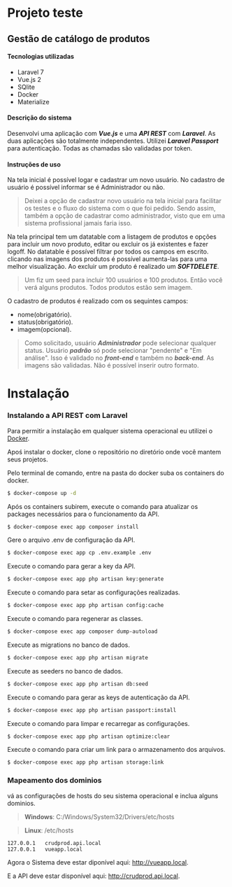 # Projeto teste
## Gestão de catálogo de produtos

#### Tecnologias utilizadas
 - Laravel 7
 - Vue.js 2
 - SQlite
 - Docker
 - Materialize

#### Descrição do sistema
Desenvolvi uma aplicação com ***Vue.js*** e uma ***API REST*** com ***Laravel***. As duas aplicações são totalmente independentes. Utilizei ***Laravel Passport*** para autenticação. Todas as chamadas são validadas por token.

#### Instruções de uso

Na tela inicial é possível logar e cadastrar um novo usuário. No cadastro de usuário é possível informar se é Administrador ou não.
> Deixei a opção de cadastrar novo usuário na tela inicial para facilitar os testes e o fluxo do sistema com o que foi pedido. Sendo assim, também a opção de cadastrar como administrador, visto que em uma sistema profissional jamais faria isso. 


Na tela principal tem um datatable com a listagem de produtos e opções para incluir um novo produto, editar ou excluir os já existentes e fazer logoff. 
No datatable é possível filtrar por todos os campos em escrito.
clicando nas imagens dos produtos é possível aumenta-las para uma melhor visualização.
Ao excluir um produto é realizado um ***SOFTDELETE***.
> Um fiz um seed para incluir 100 usuários e 100 produtos. Então você verá alguns produtos. Todos produtos estão sem imagem.

O cadastro de produtos é realizado com os sequintes campos: 
- nome(obrigatório).
- status(obrigatório).
- imagem(opcional).
>Como solicitado, usuário ***Administrador*** pode selecionar qualquer status. Usuário ***padrão*** só pode selecionar "pendente" e "Em análise". Isso é validado no ***front-end*** e também no ***back-end***.
As imagens são validadas. Não é possível inserir outro formato.

# Instalação

### Instalando a API REST com Laravel
Para permitir a instalação em qualquer sistema operacional eu utilizei o [Docker](https://docs.docker.com/engine/install/).

Apoś instalar o docker, clone o repositório no diretório onde você mantem seus projetos.

Pelo terminal de comando, entre na pasta do docker suba os containers do docker.
```sh
$ docker-compose up -d
```

Após os containers subirem, execute o comando para atualizar os packages necessários para o funcionamento da API.
```sh
$ docker-compose exec app composer install
```

Gere o arquivo .env de configuração da API.
```sh
$ docker-compose exec app cp .env.example .env
```

Execute o comando para gerar a key da API.
```sh
$ docker-compose exec app php artisan key:generate
```

Execute o comando para setar as configurações realizadas.
```sh
$ docker-compose exec app php artisan config:cache
```

Execute o comando para regenerar as classes.
```sh
$ docker-compose exec app composer dump-autoload
```

Execute as migrations no banco de dados.
```sh
$ docker-compose exec app php artisan migrate
```

Execute as seeders no banco de dados.
```sh
$ docker-compose exec app php artisan db:seed
```

Execute o comando para gerar as keys de autenticação da API.
```sh
$ docker-compose exec app php artisan passport:install
```

Execute o comando para limpar e recarregar as configurações.
```sh
$ docker-compose exec app php artisan optimize:clear
```

Execute o comando para criar um link para o armazenamento dos arquivos.
```sh
$ docker-compose exec app php artisan storage:link
```

### Mapeamento dos dominios

vá as configurações de hosts do seu sistema operacional e inclua alguns dominios.
> **Windows**: C:/Windows/System32/Drivers/etc/hosts

> **Linux**: /etc/hosts
```text
127.0.0.1	crudprod.api.local
127.0.0.1	vueapp.local
```

Agora o Sistema deve estar diponível aqui: http://vueapp.local.

E a API deve estar disponível aqui: http://crudprod.api.local.